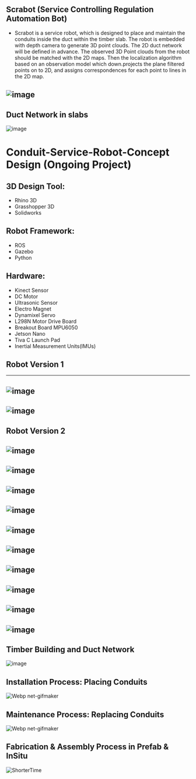 ## Scrabot (Service Controlling Regulation Automation Bot)
- Scrabot is a service robot, which is designed to place and maintain the conduits inside the duct within the timber slab. The robot is embedded with depth camera to generate 3D point clouds. The 2D duct network will be defined in advance. The observed 3D Point clouds from the robot should be matched with the 2D maps. Then the localization algorithm based on an observation model which down.projects the plane filtered points on to 2D, and assigns correspondences for each point to lines in the 2D map. 

![image](https://user-images.githubusercontent.com/65818525/131259207-d436c5e9-177e-43ac-a658-a7d940d0c49b.png)
---
## Duct Network in slabs
![image](https://user-images.githubusercontent.com/65818525/131259267-1fb442dd-f181-4357-9819-8f0aa6fa135d.png)



# Conduit-Service-Robot-Concept Design (Ongoing Project)


## 3D Design Tool: 
- Rhino 3D 
- Grasshopper 3D
- Solidworks
 
## Robot Framework: 
- ROS
- Gazebo
- Python

## Hardware: 
- Kinect Sensor
- DC Motor
- Ultrasonic Sensor 
- Electro Magnet
- Dynamixel Servo
- L298N Motor Drive Board
- Breakout Board MPU6050
- Jetson Nano 
- Tiva C Launch Pad
- Inertial Measurement Units(IMUs)

## Robot Version 1
---
![image](https://user-images.githubusercontent.com/65818525/130622772-ee236b66-7bfd-4d08-af7c-d87ef50c0322.png)
---
![image](https://user-images.githubusercontent.com/65818525/131256487-06ec2302-2c6b-4a6b-a314-6fd943d4de85.png)
---
## Robot Version 2
![image](https://user-images.githubusercontent.com/65818525/131256678-0c595ee3-34c9-4952-8cfc-68af75e07bee.png)
---
![image](https://user-images.githubusercontent.com/65818525/131256589-79013d58-1516-4ad2-9a1d-25183c23b43d.png)
---
![image](https://user-images.githubusercontent.com/65818525/131257069-44822617-9572-4d19-a893-480b410454a1.png)
---
![image](https://user-images.githubusercontent.com/65818525/131257677-104f4479-373c-476e-8f74-24976f74cb91.png)
---
![image](https://user-images.githubusercontent.com/65818525/131256463-e9d578d1-e48f-456a-9666-4a564b17a42f.png)
---
![image](https://user-images.githubusercontent.com/65818525/131256391-87f76ed3-5643-41d5-8c33-1b2a96bcb567.png)
---
![image](https://user-images.githubusercontent.com/65818525/131256741-ecd77059-2f21-46f9-a196-14e55a9d5de0.png)
---
![image](https://user-images.githubusercontent.com/65818525/131256292-142dbc9e-25cb-44d6-bc06-4dd06859ccbd.png)
---
![image](https://user-images.githubusercontent.com/65818525/131256348-6218bb1d-4894-4925-8d2e-e1d6aadf7077.png)
---
![image](https://user-images.githubusercontent.com/65818525/131256318-c53a6a42-e041-410b-9073-10474695038a.png)
---

## Timber Building and Duct Network
![image](https://user-images.githubusercontent.com/65818525/131259325-a32ad927-8f21-45e7-971c-c651f1f08799.png)



## Installation Process: Placing Conduits

![Webp net-gifmaker](https://user-images.githubusercontent.com/65818525/130485846-8600d601-fa53-42a6-a69c-617790232353.gif)


## Maintenance Process: Replacing Conduits

![Webp net-gifmaker](https://user-images.githubusercontent.com/65818525/130485681-cd30471b-ed2a-4a76-b23a-fc2c067cd1e5.gif)


## Fabrication & Assembly Process in Prefab & InSitu

![ShorterTime](https://user-images.githubusercontent.com/65818525/130485757-268c3ffc-956d-4448-a036-890802cbb4f3.gif)


